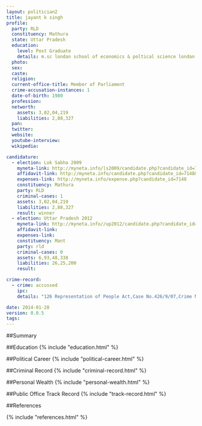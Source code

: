 ```yaml
---
layout: politician2
title: jayant k singh
profile: 
  party: RLD
  constituency: Mathura
  state: Uttar Pradesh
  education: 
    level: Post Graduate
    details: m.sc londan school of economics & poltical science londan (uk)
  photo: 
  sex: 
  caste: 
  religion: 
  current-office-title: Member of Parliament
  crime-accusation-instances: 1
  date-of-birth: 1980
  profession: 
  networth: 
    assets: 3,02,04,219
    liabilities: 2,88,327
  pan: 
  twitter: 
  website: 
  youtube-interview: 
  wikipedia: 

candidature: 
  - election: Lok Sabha 2009
    myneta-link: http://myneta.info/ls2009/candidate.php?candidate_id=7148
    affidavit-link: http://myneta.info/candidate.php?candidate_id=7148&scan=original
    expenses-link: http://myneta.info/expense.php?candidate_id=7148
    constituency: Mathura 
    party: RLD
    criminal-cases: 1
    assets: 3,02,04,219
    liabilities: 2,88,327
    result: winner 
  - election: Uttar Pradesh 2012
    myneta-link: http://myneta.info//up2012/candidate.php?candidate_id=1635
    affidavit-link: 
    expenses-link: 
    constituency: Mant 
    party: rld
    criminal-cases: 0
    assets: 6,93,48,338
    liabilities: 26,25,200
    result:  

crime-record: 
  - crime: accussed
    ipc: 
    details: "126 Representation of People Act,Case No.426/9/07,Crime No.197/2007,Civil Judge Court,Senior Division,Kairana,Muzffarnagar,Date-18/5/09" 

date: 2014-01-28
version: 0.0.5
tags: 
---
```

##Summary


##Education
{% include "education.html" %}


##Political Career
{% include "political-career.html" %}


##Criminal Record
{% include "criminal-record.html" %}


##Personal Wealth
{% include "personal-wealth.html" %}


##Public Office Track Record
{% include "track-record.html" %}


##References


{% include "references.html" %}